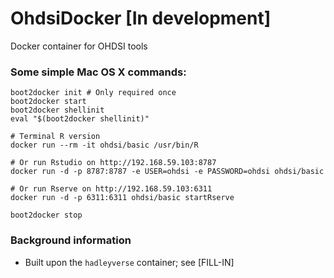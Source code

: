 # OhdsiDocker [In development]
Docker container for OHDSI tools


### Some simple Mac OS X commands:
```
boot2docker init # Only required once
boot2docker start
boot2docker shellinit
eval "$(boot2docker shellinit)"

# Terminal R version
docker run --rm -it ohdsi/basic /usr/bin/R 

# Or run Rstudio on http://192.168.59.103:8787
docker run -d -p 8787:8787 -e USER=ohdsi -e PASSWORD=ohdsi ohdsi/basic

# Or run Rserve on http://192.168.59.103:6311
docker run -d -p 6311:6311 ohdsi/basic startRserve

boot2docker stop
```

### Background information
* Built upon the `hadleyverse` container; see [FILL-IN]
